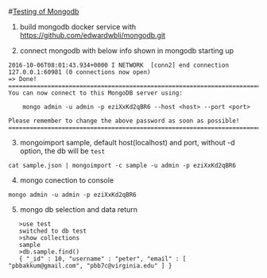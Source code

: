 #[Testing of Mongodb](https://github.com/edwardwbli/mongodb.git)

1. build mongodb docker service with https://github.com/edwardwbli/mongodb.git

2. connect mongodb with below info shown in mongodb starting up

```
2016-10-06T08:01:43.934+0000 I NETWORK  [conn2] end connection 127.0.0.1:60981 (0 connections now open)
=> Done!
========================================================================
You can now connect to this MongoDB server using:

    mongo admin -u admin -p eziXxKd2qBR6 --host <host> --port <port>

Please remember to change the above password as soon as possible!
========================================================================
```

3. mongoimport sample, default host(localhost) and port, without -d option, the db will be ```test``` 
```
cat sample.json | mongoimport -c sample -u admin -p eziXxKd2qBR6
```

4. mongo conection to console
```
mongo admin -u admin -p eziXxKd2qBR6
```

5. mongo db selection and data return
```
   >use test
   switched to db test
   >show collections
   sample
   >db.sample.find()
   { "_id" : 10, "username" : "peter", "email" : [ "pbbakkum@gmail.com", "pbb7c@virginia.edu" ] }
```